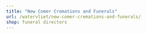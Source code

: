 ```yaml
---
title: "New Comer Cremations and Funerals"
url: /watervliet/new-comer-cremations-and-funerals/
shop: funeral directors
---
```

